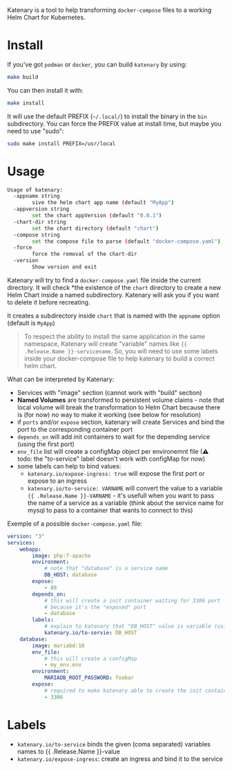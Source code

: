 Katenary is a tool to help transforming `docker-compose` files to a working Helm Chart for Kubernetes.


# Install

If you've got `podman` or `docker`, you can build `katenary` by using:

```bash
make build
```

You can then install it with:
```bash
make install
```

It will use the default PREFIX (`~/.local/`) to install the binary in the `bin` subdirectory. You can force the PREFIX value at install time, but maybe you need to use "sudo":

```bash
sudo make install PREFIX=/usr/local
```


# Usage

```bash
Usage of katenary:
  -appname string
    	sive the helm chart app name (default "MyApp")
  -appversion string
    	set the chart appVersion (default "0.0.1")
  -chart-dir string
    	set the chart directory (default "chart")
  -compose string
    	set the compose file to parse (default "docker-compose.yaml")
  -force
    	force the removal of the chart-dir
  -version
    	Show version and exit
```

Katenary will try to find a `docker-compose.yaml` file inside the current directory. It will check *the existence of the `chart` directory to create a new Helm Chart inside a named subdirectory. Katenary will ask you if you want to delete it before recreating.

It creates a subdirectory inside `chart` that is named with the `appname` option (default is `MyApp`)

> To respect the ability to install the same application in the same namespace, Katenary will create "variable" names like `{{ .Release.Name }}-servicename`. So, you will need to use some labels inside your docker-compose file to help katenary to build a correct helm chart.

What can be interpreted by Katenary:

- Services with "image" section (cannot work with "build" section)
- **Named Volumes** are transformed to persistent volume claims - note that local volume will break the transformation to Helm Chart because there is (for now) no way to make it working (see below for resolution)
- if `ports` and/or `expose` section, katenary will create Services and bind the port to the corresponding container port
- `depends_on` will add init containers to wait for the depending service (using the first port)
- `env_file` list will create a configMap object per environemnt file (⚠ todo: the "to-service" label doesn't work with configMap for now)
- some labels can help to bind values:
    - `katenary.io/expose-ingress: true` will expose the first port or expose to an ingress
    - `katenary.io/to-service: VARNAME` will convert the value to a variable `{{ .Release.Name }}-VARNAME` - it's usefull when you want to pass the name of a service as a variable (think about the service name for mysql to pass to a container that wants to connect to this)

Exemple of a possible `docker-compose.yaml` file:

```yaml
version: "3"
services:
    webapp:
        image: php:7-apache
        environment:
            # note that "database" is a service name
            DB_HOST: database
        expose:
            - 80
        depends_on:
            # this will create a init container waiting for 3306 port
            # because it's the "exposed" port
            - database
        labels:
            # explain to katenary that "DB_HOST" value is variable (using release name)
            katenary.io/to-servie: DB_HOST
    database:
        image: mariabd:10
        env_file:
            # this will create a configMap
            - my_env.env
        environment:
            MARIADB_ROOT_PASSWORD: foobar
        expose:
            # required to make katenary able to create the init container
            - 3306
```

# Labels

- `katenary.io/to-service` binds the given (coma separated) variables names  to {{ .Release.Name }}-value
- `katenary.io/expose-ingress`: create an ingress and bind it to the service
